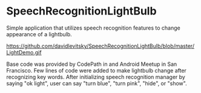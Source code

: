 # SpeechRecognitionLightBulb

Simple application that utilizes speech recognition features to change appearance of a lightbulb. 

https://github.com/davidlevitsky/SpeechRecognitionLightBulb/blob/master/LightDemo.gif

Base code was provided by CodePath in and Android Meetup in San Francisco. Few lines of code were added to make lightbulb change after recognizing key words.
After initializing speech recognition manager by saying "ok light", user can say "turn blue", "turn pink", "hide", or "show".

